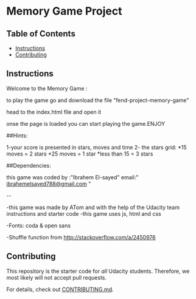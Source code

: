 # Memory Game Project

## Table of Contents

* [Instructions](#instructions)
* [Contributing](#contributing)

## Instructions

Welcome to the Memory Game :

to play the game go and download the file "fend-project-memory-game"

head to the index.html file and open it

onse the page is loaded you can start playing the game.ENJOY

##Hints:

1-your score is presented in stars, moves and time
2- the stars grid:
	*15 moves = 2 stars
	*25 moves = 1 star
	*less than 15 = 3 stars

##Dependencies:

this game was coded by :"Ibrahem El-sayed"
email:" ibrahemelsayed788@gmail.com "

--

-this game was made by ATom and with the help of the Udacity team instructions and starter code
-this game uses js, html and css

-Fonts: coda & open sans

-Shuffle function from http://stackoverflow.com/a/2450976 



## Contributing

This repository is the starter code for _all_ Udacity students. Therefore, we most likely will not accept pull requests.

For details, check out [CONTRIBUTING.md](CONTRIBUTING.md).
